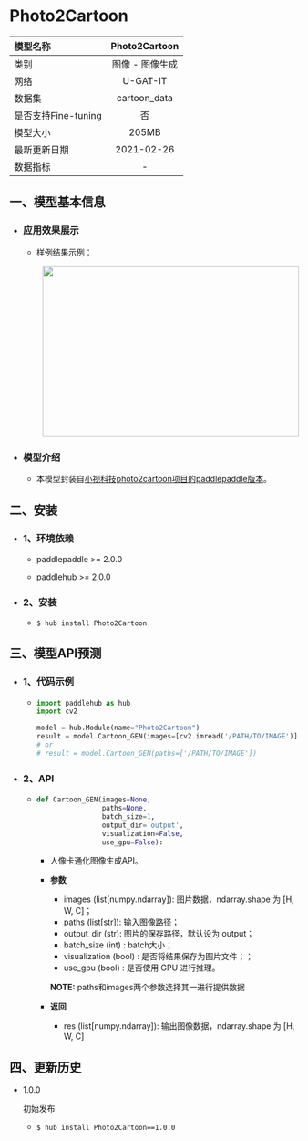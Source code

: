 # Photo2Cartoon

|模型名称|Photo2Cartoon|
| :--- | :---: | 
|类别|图像 - 图像生成|
|网络|U-GAT-IT|
|数据集|cartoon_data|
|是否支持Fine-tuning|否|
|模型大小|205MB|
|最新更新日期|2021-02-26|
|数据指标|-|


## 一、模型基本信息

- ### 应用效果展示
  - 样例结果示例：
    <p align="center">
    <img src="https://img-blog.csdnimg.cn/20201224164040624.jpg"  width = "450" height = "300" hspace='10'/> <br />
    </p> 
    
    

- ### 模型介绍

  - 本模型封装自[小视科技photo2cartoon项目的paddlepaddle版本](https://github.com/minivision-ai/photo2cartoon-paddle)。


## 二、安装

- ### 1、环境依赖     

  - paddlepaddle >= 2.0.0    

  - paddlehub >= 2.0.0                            

- ### 2、安装

  - ```shell
    $ hub install Photo2Cartoon
    ```
  
## 三、模型API预测

- ### 1、代码示例

  - ```python
    import paddlehub as hub
    import cv2

    model = hub.Module(name="Photo2Cartoon")
    result = model.Cartoon_GEN(images=[cv2.imread('/PATH/TO/IMAGE')])
    # or
    # result = model.Cartoon_GEN(paths=['/PATH/TO/IMAGE'])
    ```

- ### 2、API

  - ```python
    def Cartoon_GEN(images=None,
                    paths=None,
                    batch_size=1,
                    output_dir='output',
                    visualization=False,
                    use_gpu=False):
    ```

    - 人像卡通化图像生成API。

    - **参数**

      - images (list\[numpy.ndarray\]): 图片数据，ndarray.shape 为 \[H, W, C\]；<br/>
      - paths (list\[str\]): 输入图像路径；<br/>
      - output\_dir (str): 图片的保存路径，默认设为 output；<br/>
      - batch_size (int) : batch大小；<br/>     
      - visualization (bool) : 是否将结果保存为图片文件；；<br/>
      - use_gpu (bool) : 是否使用 GPU 进行推理。

      **NOTE:** paths和images两个参数选择其一进行提供数据
    
    - **返回**
      - res (list\[numpy.ndarray\]): 输出图像数据，ndarray.shape 为 \[H, W, C\]



## 四、更新历史

* 1.0.0

  初始发布
   
  - ```shell
    $ hub install Photo2Cartoon==1.0.0
    ```